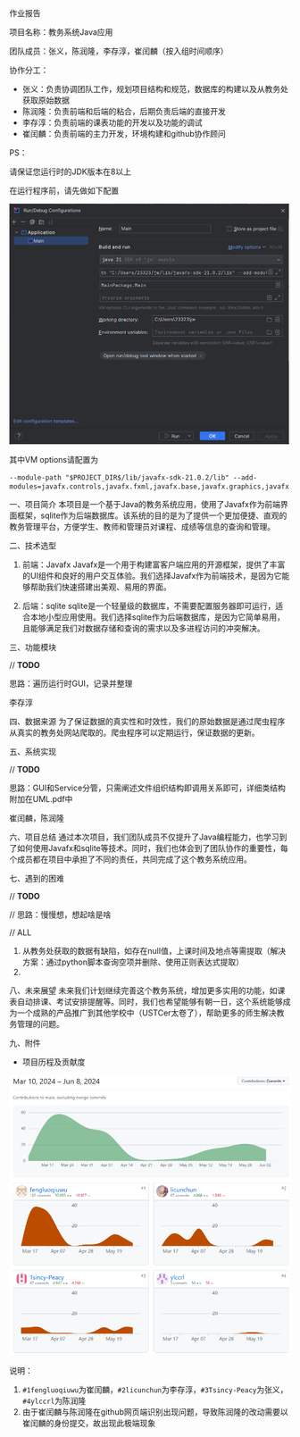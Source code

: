 作业报告

项目名称：教务系统Java应用

团队成员：张义，陈润隆，李存淳，崔闰麟（按入组时间顺序）

协作分工：

- 张义：负责协调团队工作，规划项目结构和规范，数据库的构建以及从教务处获取原始数据
- 陈润隆：负责前端和后端的粘合，后期负责后端的直接开发
- 李存淳：负责前端的课表功能的开发以及功能的调试
- 崔闰麟：负责前端的主力开发，环境构建和github协作顾问

PS：

请保证您运行时的JDK版本在8以上

在运行程序前，请先做如下配置

 <img src="image-20240606180317326.png" alt="image-20240606180317326" style="zoom:50%;" />

其中VM options请配置为

```
--module-path "$PROJECT_DIR$/lib/javafx-sdk-21.0.2/lib" --add-modules=javafx.controls,javafx.fxml,javafx.base,javafx.graphics,javafx.media,javafx.swing,javafx.web
```

一、项目简介
	本项目是一个基于Java的教务系统应用，使用了Javafx作为前端界面框架，sqlite作为后端数据库。该系统的目的是为了提供一个更加便捷、直观的教务管理平台，方便学生、教师和管理员对课程、成绩等信息的查询和管理。

二、技术选型
1. 前端：Javafx
   Javafx是一个用于构建富客户端应用的开源框架，提供了丰富的UI组件和良好的用户交互体验。我们选择Javafx作为前端技术，是因为它能够帮助我们快速搭建出美观、易用的界面。

2. 后端：sqlite
   sqlite是一个轻量级的数据库，不需要配置服务器即可运行，适合本地小型应用使用。我们选择sqlite作为后端数据库，是因为它简单易用，且能够满足我们对数据存储和查询的需求以及多进程访问的冲突解决。

三、功能模块

// **TODO**

思路：遍历运行时GUI，记录并整理

李存淳



四、数据来源
为了保证数据的真实性和时效性，我们的原始数据是通过爬虫程序从真实的教务处网站爬取的。爬虫程序可以定期运行，保证数据的更新。

五、系统实现

// **TODO**

思路：GUI和Service分管，只需阐述文件组织结构即调用关系即可，详细类结构附加在UML.pdf中

崔闰麟，陈润隆



六、项目总结
	通过本次项目，我们团队成员不仅提升了Java编程能力，也学习到了如何使用Javafx和sqlite等技术。同时，我们也体会到了团队协作的重要性，每个成员都在项目中承担了不同的责任，共同完成了这个教务系统应用。

七、遇到的困难

// **TODO**

// 思路：慢慢想，想起啥是啥

// ALL

1. 从教务处获取的数据有缺陷，如存在null值，上课时间及地点等需提取（解决方案：通过python脚本查询空项并删除、使用正则表达式提取）
2. 


八、未来展望
	未来我们计划继续完善这个教务系统，增加更多实用的功能，如课表自动排课、考试安排提醒等。同时，我们也希望能够有朝一日，这个系统能够成为一个成熟的产品推广到其他学校中（USTCer太卷了），帮助更多的师生解决教务管理的问题。

九、附件

- 项目历程及贡献度

![image-20240608125936378](image-20240608125936378.png)

说明：

1. `#1fengluoqiuwu`为崔闰麟，`#2licunchun`为李存淳，`#3Tsincy-Peacy`为张义，`#4ylccrl`为陈润隆
2. 由于崔闰麟与陈润隆在github网页端识别出现问题，导致陈润隆的改动需要以崔闰麟的身份提交，故出现此极端现象